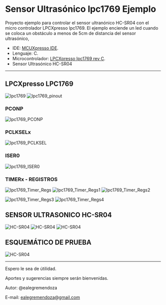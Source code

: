 #   Sensor Ultrasónico lpc1769 Ejemplo
Proyecto ejemplo para controlar el sensor ultranónico HC-SR04 con el micro controlador LPCXpresso lpc1769.
El ejemplo enciende un led cuando se coloca un obstáculo a menos de 5cm de distancia del sensor ultrasónico,

- IDE: [MCUXpresso IDE](https://www.nxp.com/design/software/development-software/mcuxpresso-software-and-tools-/mcuxpresso-integrated-development-environment-ide:MCUXpresso-IDE).
- Lenguaje: C.
- Microcontrolador: [LPCXpresso lpc1769 rev C](https://www.embeddedartists.com/products/lpc1769-lpcxpresso/).
- Sensor Ultrasónico HC-SR04

---
## LPCXpresso LPC1769
![lpc1769](img/lpc1769_lpcxpresso.png "LPCXpresso LPC1769 revC.") 
![lpc1769_pinout](img/lpc1769_pinout.png "LPCXpresso LPC1769 pinout")

### PCONP
![lpc1769_PCONP](img/PCONP.png "LPC1769 PCONP REGISTER")

### PCLKSELx
![lpc1769_PCLKSEL](img/PCLKSEL.png "LPC1769 PCLKSELx REGISTER")

### ISER0
![lpc1769_ISER0](img/ISER0.png "LPC1769 ISER0 REGISTER")

### TIMERx - REGISTROS
![lpc1769_Timer_Regs](img/TIMER_Regs.png "LPC1769 TIMERS REGISTERS")
![lpc1769_Timer_Regs1](img/TIMER_Regs_1.png "LPC1769 TIMERS REGISTERS")
![lpc1769_Timer_Regs2](img/EMR_register.png "LPC1769 TIMERS REGISTERS")

![lpc1769_Timer_Regs3](img/TCTCR_register.png "LPC1769 TIMERS REGISTERS")
![lpc1769_Timer_Regs4](img/TCCR_register.png "LPC1769 TIMERS REGISTERS")

## SENSOR ULTRASONICO HC-SR04
![HC-SR04](img/HCSR04.jpg "Sensor ultrasonico HC-SR04")
![HC-SR04](img/seniales.jpg "Sensor ultrasonico HC-SR04")
![HC-SR04](img/caracteristicas.jpg "Sensor ultrasonico HC-SR04 caracteristicas")
## ESQUEMÁTICO DE PRUEBA
![HC-SR04](img/SCH.png "Circuito esquemático")

---
Espero le sea de útilidad.

Aportes y sugerencias siempre serán bienvenidas.

Autor: @ealegremendoza

E-mail: ealegremendoza@gmail.com
